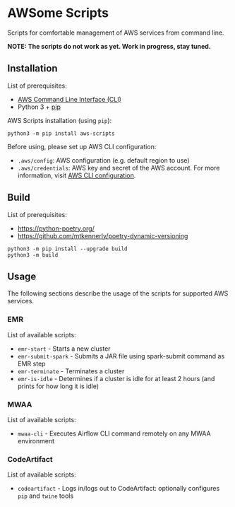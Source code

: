 # AWSome Scripts

Scripts for comfortable management of AWS services from command line.

**NOTE: The scripts do not work as yet. Work in progress, stay tuned.**

## Installation

List of prerequisites:

- [AWS Command Line Interface (CLI)][cli-install]
- Python 3 + [pip][pip]

AWS Scripts installation (using `pip`):

```
python3 -m pip install aws-scripts
```

Before using, please set up AWS CLI configuration:

- `.aws/config`: AWS configuration (e.g. default region to use)
- `.aws/credentials`: AWS key and secret of the AWS account. 
  For more information, visit [AWS CLI configuration][cli-config].

## Build

List of prerequisites:

- https://python-poetry.org/
- https://github.com/mtkennerly/poetry-dynamic-versioning

```
python3 -m pip install --upgrade build
python3 -m build
```

## Usage

The following sections describe the usage of the scripts for supported AWS services.

### EMR

List of available scripts:

- `emr-start` - Starts a new cluster
- `emr-submit-spark` - Submits a JAR file using spark-submit command as EMR step
- `emr-terminate` - Terminates a cluster
- `emr-is-idle` - Determines if a cluster is idle for at least 2 hours (and prints for how long it is idle)

### MWAA

List of available scripts:

- `mwaa-cli` - Executes Airflow CLI command remotely on any MWAA environment

### CodeArtifact

List of available scripts:

- `codeartifact` - Logs in/logs out to CodeArtifact: optionally configures `pip` and `twine` tools




[cli-install]: https://docs.aws.amazon.com/cli/latest/userguide/cli-chap-install.html
[cli-config]: https://docs.aws.amazon.com/cli/latest/userguide/cli-configure-files.html
[pip]: https://packaging.python.org/tutorials/installing-packages/